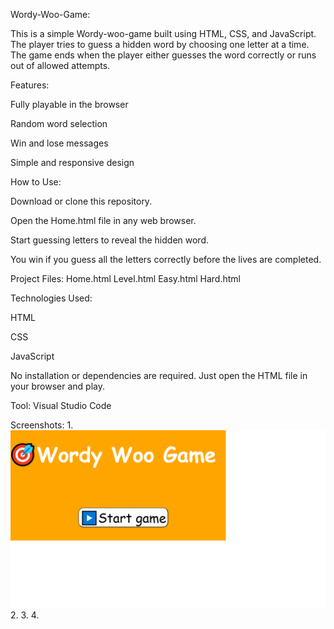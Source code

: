 Wordy-Woo-Game:

This is a simple Wordy-woo-game built using HTML, CSS, and JavaScript. The player tries to guess a hidden word by choosing one letter at a time. The game ends when the player either guesses the word correctly or runs out of allowed attempts.

Features:

Fully playable in the browser

Random word selection

Win and lose messages

Simple and responsive design

How to Use:

Download or clone this repository.

Open the Home.html file in any web browser.

Start guessing letters to reveal the hidden word.

You win if you guess all the letters correctly before the lives are completed.

Project Files:
Home.html
Level.html
Easy.html
Hard.html

Technologies Used:

HTML

CSS

JavaScript

No installation or dependencies are required. Just open the HTML file in your browser and play.

Tool:
Visual Studio Code

Screenshots:
1.![Homepage](home.png)
2.
3.
4.
